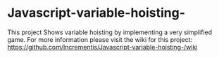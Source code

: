 # Javascript-variable-hoisting-
This project Shows variable hoisting by implementing a very simplified game.
For more information please visit the wiki for this project: 
https://github.com/Incrementis/Javascript-variable-hoisting-/wiki
